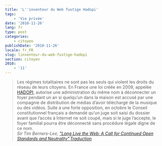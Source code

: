 ```yaml
---
title: 'L''inventeur du Web fustige Hadopi'
tags:
    - 'Vie privée'
date: '2010-11-26'
lang: fr
type: post
categories:
    - citoyen
publishDate: '2010-11-26'
locale: fr_FR
slug: linventeur-du-web-fustige-hadopi
section: citoyen
2010:
    - '11'
---
```


> Les régimes totalitaires ne sont pas les seuls qui violent les droits du réseau de leurs citoyens. En France une loi créée en 2009, appelée [HADOPI](http://www.laquadrature.net/fr/HADOPI), autorise une administration du même nom à déconnecter un foyer pendant un an si quelqu’un dans la maison est accusé par une compagnie de distribution de médias d’avoir téléchargé de la musique ou des vidéos. Suite à une forte opposition, en octobre le Conseil constitutionnel français a demandé qu’un juge soit saisi du dossier avant que l’accès à Internet ne soit coupé, mais si le juge l’accepte, le foyer familial pourra être déconnecté sans procédure légale digne de ce nom.  
><cite>Sir Tim Berners-Lee, ["Long Live the Web: A Call for Continued Open Standards and Neutrality"](http://www.scientificamerican.com/article/long-live-the-web/),[Traduction](http://www.framablog.org/index.php/post/2010/11/22/Longue-vie-au-web-par-tim-berners-lee)</cite>
